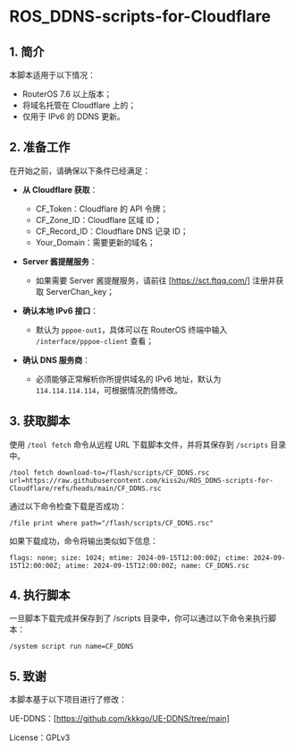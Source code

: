 # ROS_DDNS-scripts-for-Cloudflare

## 1. 简介

本脚本适用于以下情况：
- RouterOS 7.6 以上版本；
- 将域名托管在 Cloudflare 上的；
- 仅用于 IPv6 的 DDNS 更新。

## 2. 准备工作

在开始之前，请确保以下条件已经满足：

- **从 Cloudflare 获取**：
  - CF_Token：Cloudflare 的 API 令牌；
  - CF_Zone_ID：Cloudflare 区域 ID；
  - CF_Record_ID：Cloudflare DNS 记录 ID；
  - Your_Domain：需要更新的域名；

- **Server 酱提醒服务**：
  - 如果需要 Server 酱提醒服务，请前往 [https://sct.ftqq.com/] 注册并获取 ServerChan_key；

- **确认本地 IPv6 接口**：
  - 默认为 `pppoe-out1`，具体可以在 RouterOS 终端中输入 `/interface/pppoe-client` 查看；

- **确认 DNS 服务商**：
  - 必须能够正常解析你所提供域名的 IPv6 地址，默认为 `114.114.114.114`，可根据情况酌情修改。

## 3. 获取脚本

使用 `/tool fetch` 命令从远程 URL 下载脚本文件，并将其保存到 `/scripts` 目录中。

```routeros scripts
/tool fetch download-to=/flash/scripts/CF_DDNS.rsc url=https://raw.githubusercontent.com/kiss2u/ROS_DDNS-scripts-for-Cloudflare/refs/heads/main/CF_DDNS.rsc
```

通过以下命令检查下载是否成功：
```routeros scripts
/file print where path="/flash/scripts/CF_DDNS.rsc"
```

如果下载成功，命令将输出类似如下信息：
```routeros scripts
flags: none; size: 1024; mtime: 2024-09-15T12:00:00Z; ctime: 2024-09-15T12:00:00Z; atime: 2024-09-15T12:00:00Z; name: CF_DDNS.rsc
```

## 4. 执行脚本

一旦脚本下载完成并保存到了 /scripts 目录中，你可以通过以下命令来执行脚本：
```routeros scripts
/system script run name=CF_DDNS
```

## 5. 致谢

本脚本基于以下项目进行了修改：

UE-DDNS：[https://github.com/kkkgo/UE-DDNS/tree/main]

License：GPLv3
